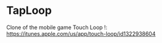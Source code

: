 # TapLoop
Clone of the mobile game Touch Loop !: https://itunes.apple.com/us/app/touch-loop/id1322938604

